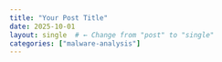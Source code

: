 ```yaml
---
title: "Your Post Title"
date: 2025-10-01
layout: single  # ← Change from "post" to "single"
categories: ["malware-analysis"]
---
```

